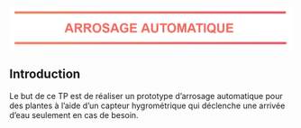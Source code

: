 <p align="center" ><img width="1102" src="arrosage.PNG"></p>

</p>


## Introduction
Le but de ce TP est de réaliser un prototype d’arrosage automatique pour des plantes à l’aide d’un capteur hygrométrique qui déclenche une arrivée d’eau seulement en cas de besoin.
